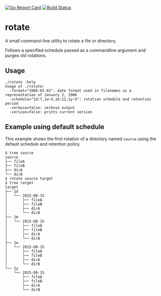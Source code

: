 [![Go Report Card](http://goreportcard.com/badge/mattbostock/rotate)](http://goreportcard.com/report/mattbostock/rotate)
[![Build Status](https://travis-ci.org/mattbostock/rotate.svg?branch=master)](https://travis-ci.org/mattbostock/rotate)

# rotate

A small command-line utility to rotate a file or directory.

Follows a specified schedule passed as a commandline argument and purges old rotations.

## Usage

```
./rotate -help
Usage of ./rotate:
  -format="2006-01-02": date format used in filenames as a representation of January 2, 2006
  -schedule="1d:7,1w:4,1m:12,1y:4": rotation schedule and retention period
  -verbose=false: verbose output
  -version=false: prints current version
```

## Example using default schedule
This example shows the first rotation of a directory named `source` using the default schedule and retention policy.

```
$ tree source
source
├── fileA
├── fileB
├── dirA
└── dirB
$ rotate source target
$ tree target
target
├── 1d
│   └── 2015-08-15
│       ├── fileA
│       ├── fileB
│       ├── dirA
│       └── dirB
├── 1m
│   └── 2015-08-15
│       ├── fileA
│       ├── fileB
│       ├── dirA
│       └── dirB
├── 1w
│   └── 2015-08-15
│       ├── fileA
│       ├── fileB
│       ├── dirA
│       └── dirB
└── 1y
    └── 2015-08-15
        ├── fileA
        ├── fileB
        ├── dirA
        └── dirB
```